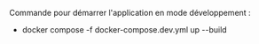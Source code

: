 Commande pour démarrer l'application en mode développement :

- docker compose -f docker-compose.dev.yml up --build
